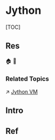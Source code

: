 # Jython

[TOC]



## Res
🏠 
🚧 


### Related Topics
↗ [Jython VM](../../Java%20Runtimes%20(JRE%20&%20JDKs%20Tools)/Java%20Virtual%20Machine%20(JVM)/Jython%20VM.md)



## Intro



## Ref
